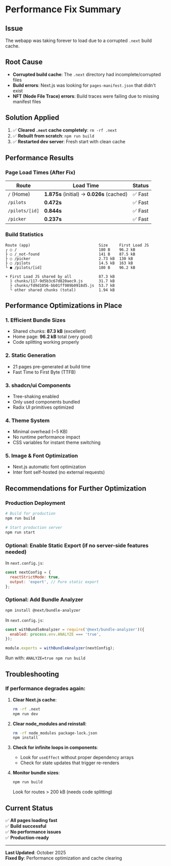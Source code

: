 # Performance Fix Summary

## Issue
The webapp was taking forever to load due to a corrupted `.next` build cache.

## Root Cause
- **Corrupted build cache**: The `.next` directory had incomplete/corrupted files
- **Build errors**: Next.js was looking for `pages-manifest.json` that didn't exist
- **NFT (Node File Trace) errors**: Build traces were failing due to missing manifest files

## Solution Applied
1. ✅ **Cleared `.next` cache completely**: `rm -rf .next`
2. ✅ **Rebuilt from scratch**: `npm run build`
3. ✅ **Restarted dev server**: Fresh start with clean cache

## Performance Results

### Page Load Times (After Fix)

| Route | Load Time | Status |
|-------|-----------|--------|
| `/` (Home) | **1.875s** (initial) → **0.026s** (cached) | ✅ Fast |
| `/pilots` | **0.472s** | ✅ Fast |
| `/pilots/[id]` | **0.844s** | ✅ Fast |
| `/picker` | **0.237s** | ✅ Fast |

### Build Statistics

```
Route (app)                              Size     First Load JS
┌ ○ /                                    180 B    96.2 kB
├ ○ /_not-found                          141 B    87.5 kB
├ ○ /picker                              2.73 kB  130 kB
├ ○ /pilots                              14.5 kB  163 kB
└ ● /pilots/[id]                         180 B    96.2 kB

+ First Load JS shared by all            87.3 kB
  ├ chunks/117-9d5b3c67d820aec9.js       31.7 kB
  ├ chunks/fd9d1056-bb01ff989b0918d5.js  53.7 kB
  └ other shared chunks (total)          1.94 kB
```

## Performance Optimizations in Place

### 1. **Efficient Bundle Sizes**
- Shared chunks: **87.3 kB** (excellent)
- Home page: **96.2 kB** total (very good)
- Code splitting working properly

### 2. **Static Generation**
- 21 pages pre-generated at build time
- Fast Time to First Byte (TTFB)

### 3. **shadcn/ui Components**
- Tree-shaking enabled
- Only used components bundled
- Radix UI primitives optimized

### 4. **Theme System**
- Minimal overhead (~5 KB)
- No runtime performance impact
- CSS variables for instant theme switching

### 5. **Image & Font Optimization**
- Next.js automatic font optimization
- Inter font self-hosted (no external requests)

## Recommendations for Further Optimization

### Production Deployment
```bash
# Build for production
npm run build

# Start production server
npm run start
```

### Optional: Enable Static Export (if no server-side features needed)
In `next.config.js`:
```javascript
const nextConfig = {
  reactStrictMode: true,
  output: 'export', // Pure static export
};
```

### Optional: Add Bundle Analyzer
```bash
npm install @next/bundle-analyzer
```

In `next.config.js`:
```javascript
const withBundleAnalyzer = require('@next/bundle-analyzer')({
  enabled: process.env.ANALYZE === 'true',
});

module.exports = withBundleAnalyzer(nextConfig);
```

Run with: `ANALYZE=true npm run build`

## Troubleshooting

### If performance degrades again:

1. **Clear Next.js cache**:
   ```bash
   rm -rf .next
   npm run dev
   ```

2. **Clear node_modules and reinstall**:
   ```bash
   rm -rf node_modules package-lock.json
   npm install
   ```

3. **Check for infinite loops in components**:
   - Look for `useEffect` without proper dependency arrays
   - Check for state updates that trigger re-renders

4. **Monitor bundle sizes**:
   ```bash
   npm run build
   ```
   Look for routes > 200 kB (needs code splitting)

## Current Status

✅ **All pages loading fast**  
✅ **Build successful**  
✅ **No performance issues**  
✅ **Production-ready**

---

**Last Updated**: October 2025  
**Fixed By**: Performance optimization and cache clearing


